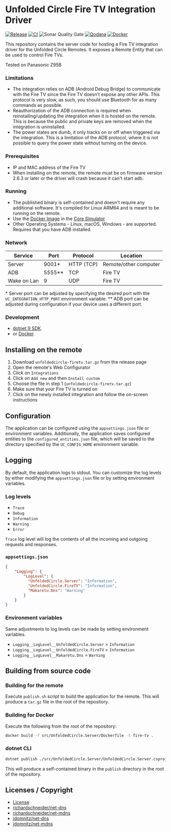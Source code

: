 # Unfolded Circle Fire TV Integration Driver

[![Release](https://img.shields.io/github/actions/workflow/status/henrikwidlund/unfoldedcircle-firetv/github-release.yml?label=Release&logo=github)](https://github.com/henrikwidlund/unfoldedcircle-firetv/actions/workflows/github-release.yml)
[![CI](https://img.shields.io/github/actions/workflow/status/henrikwidlund/unfoldedcircle-firetv/ci.yml?label=CI&logo=github)](https://github.com/henrikwidlund/unfoldedcircle-firetv/actions/workflows/ci.yml)
![Sonar Quality Gate](https://img.shields.io/sonar/quality_gate/henrikwidlund_unfoldedcircle-firetv?server=https%3A%2F%2Fsonarcloud.io&label=Sonar%20Quality%20Gate&logo=sonarqube)
[![Qodana](https://img.shields.io/github/actions/workflow/status/henrikwidlund/unfoldedcircle-firetv/qodana_code_quality.yml?branch=main&label=Qodana&logo=github)](https://github.com/henrikwidlund/unfoldedcircle-firetv/actions/workflows/qodana_code_quality.yml)
[![Docker](https://img.shields.io/github/actions/workflow/status/henrikwidlund/unfoldedcircle-firetv/docker.yml?label=Docker&logo=docker)](https://github.com/henrikwidlund/unfoldedcircle-firetv/actions/workflows/docker.yml)

This repository contains the server code for hosting a Fire TV integration driver for the Unfolded Circle Remotes.
It exposes a Remote Entity that can be used to control Fire TVs.

Tested on Panasonic Z95B

### Limitations

- The integration relies on ADB (Android Debug Bridge) to communicate with the Fire TV since the Fire TV doesn't
expose any other APIs. This protocol is very slow, as such, you should use Bluetooth for as many commands as possible.
- Reauthorization of the ADB connection is required when reinstalling/updating the integration when it is hosted
on the remote. This is because the public and private keys are removed when the integration is uninstalled.
- The power states are dumb, it only tracks on or off when triggered via the integration.
This is a limitation of the ADB protocol, where it is not possible to query the power state without turning on the device.

### Prerequisites
- IP and MAC address of the Fire TV
- When installing on the remote, the remote must be on firmware version 2.6.3 or later or the driver will crash
because it can't start adb.

### Running

- The published binary is self-contained and doesn't require any additional software.
It's compiled for Linux ARM64 and is meant to be running on the remote.
- Use the [Docker Image](https://hub.docker.com/r/henrikwidlund/unfoldedcircle-firetv) in the [Core Simulator](https://github.com/unfoldedcircle/core-simulator)
- Other Operating Systems - Linux, macOS, Windows - are supported. Requires that you have ADB installed.

### Network

| Service      | Port   | Protocol   | Location               |
|--------------|--------|------------|------------------------|
| Server       | 9001*  | HTTP (TCP) | Remote/other computer  |
| ADB          | 5555** | TCP        | Fire TV                |
| Wake on Lan  | 9      | UDP        | Fire TV                |

\* Server port can be adjusted by specifying the desired port with the `UC_INTEGRATION_HTTP_PORT` environment variable.
\** ADB port can be adjusted during configuration if your device uses a different port.

### Development

- [dotnet 9 SDK](https://dotnet.microsoft.com/download/dotnet/9.0).
- or [Docker](https://www.docker.com/get-started).

## Installing on the remote

1. Download `unfoldedcircle-firetv.tar.gz` from the release page
2. Open the remote's Web Configurator
3. Click on `Integrations`
4. Click on `Add new` and then `Install custom` 
5. Choose the file in step 1 (`unfoldedcircle-firetv.tar.gz`)
6. Make sure that your Fire TV is turned on
7. Click on the newly installed integration and follow the on-screen instructions

## Configuration

The application can be configured using the `appsettings.json` file or environment variables.
Additionally, the application saves configured entities to the `configured_entities.json` file, which will be saved to the directory specified by the `UC_CONFIG_HOME` environment variable.

## Logging

By default, the application logs to stdout. 
You can customize the log levels by either modifying the `appsettings.json` file or by setting environment variables.

### Log levels
- `Trace`
- `Debug`
- `Information`
- `Warning`
- `Error`

`Trace` log level will log the contents of all the incoming and outgoing requests and responses. 

### `appsettings.json`

```json
{
    "Logging": {
        "LogLevel": {
          "UnfoldedCircle.Server": "Information",
          "UnfoldedCircle.FireTV": "Information",
          "Makaretu.Dns": "Warning"
        }
    }
}
```

### Environment variables

Same adjustments to log levels can be made by setting environment variables.
- `Logging__LogLevel__UnfoldedCircle.Server` = `Information`
- `Logging__LogLevel__UnfoldedCircle.FireTV` = `Information`
- `Logging__LogLevel__Makaretu.Dns` = `Warning`

## Building from source code

### Building for the remote

Execute `publish.sh` script to build the application for the remote. This will produce a `tar.gz` file in the root of the repository.

### Building for Docker

Execute the following from the root of the repository:

```sh
docker build -f src/UnfoldedCircle.Server/Dockerfile -t fire-tv .
```

### dotnet CLI

```sh
dotnet publish ./src/UnfoldedCircle.Server/UnfoldedCircle.Server.csproj -c Release --self-contained -o ./publish
```

This will produce a self-contained binary in the `publish` directory in the root of the repository.

## Licenses / Copyright

- [License](LICENSE)
- [richardschneider/net-dns](https://github.com/richardschneider/net-dns/blob/master/LICENSE)
- [richardschneider/net-mdns](https://github.com/richardschneider/net-mdns/blob/master/LICENSE)
- [jdomnitz/net-dns](https://github.com/jdomnitz/net-dns/blob/master/LICENSE)
- [jdomnitz/net-mdns](https://github.com/jdomnitz/net-mdns/blob/master/LICENSE)
